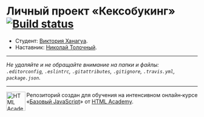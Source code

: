 # Личный проект «Кексобукинг» [![Build status][travis-image]][travis-url]

* Студент: [Виктория Ханагуа](https://up.htmlacademy.ru/javascript/9/user/5574).
* Наставник: [Николай Толочный](https://up.htmlacademy.ru/javascript/9/user/20137).

---

_Не удаляйте и не обращайте внимание на папки и файлы:_<br>
_`.editorconfig`, `.eslintrc`, `.gitattributes`, `.gitignore`, `.travis.yml`, `package.json`._

---

<a href="https://htmlacademy.ru/intensive/javascript"><img align="left" width="50" height="50" title="HTML Academy" src="https://up.htmlacademy.ru/static/img/intensive/javascript/logo-for-github.svg"></a>

Репозиторий создан для обучения на интенсивном онлайн‑курсе «[Базовый JavaScript](https://htmlacademy.ru/intensive/javascript)» от [HTML Academy](https://htmlacademy.ru).

[travis-image]: https://travis-ci.org/htmlacademy-javascript/5574-keksobooking.svg?branch=master
[travis-url]: https://travis-ci.org/htmlacademy-javascript/5574-keksobooking
